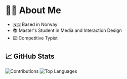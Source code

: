 # 👨‍💻 About Me
* 🇳🇴 Based in Norway
* 📚 Master's Student in Media and Interaction Design
* ⌨️ Competitive Typist

## 📈 GitHub Stats
![Contributions](https://read-github-stats.vercel.app/api?username=daniel598&show_icons=true&custom_title=Contributions)
![Top Languages](https://read-github-stats.vercel.app/api/top-langs/?username=daniel598&card_width=495&langs_count=6)
